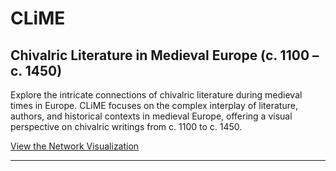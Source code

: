 # CLiME
## Chivalric Literature in Medieval Europe (c. 1100 – c. 1450)

Explore the intricate connections of chivalric literature during medieval times in Europe. CLiME focuses on the complex interplay of literature, authors, and historical contexts in medieval Europe, offering a visual perspective on chivalric writings from c. 1100 to c. 1450.

[View the Network Visualization](https://YOUR_USERNAME.github.io/YOUR_REPO_NAME/network.html)

---